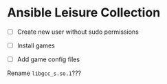 # Ansible Leisure Collection

- [ ] Create new user without sudo permissions
- [ ] Install games
- [ ] Add game config files



Rename `libgcc_s.so.1`???
```
